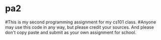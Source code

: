 # pa2
#This is my second programming assignment for my cs101 class.
#Anyone may use this code in any way, but please credit your sources. And please don't copy paste and submit as your own assignment for school.

